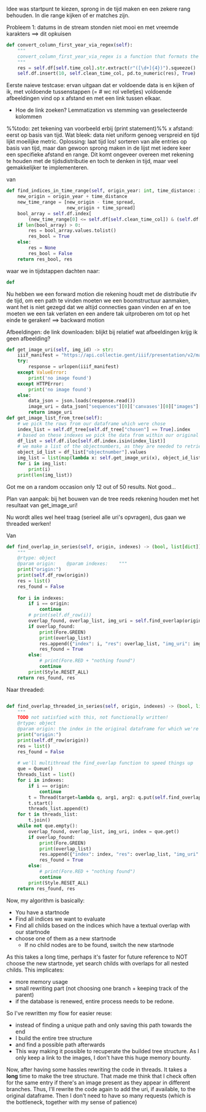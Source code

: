 Idee was startpunt te kiezen, sprong in de tijd maken en een zekere rang behouden. In die range kijken of er matches zijn.

Probleem 1: datums in de stream stonden niet mooi en met vreemde karakters ==> dit opkuisen
```python
def convert_column_first_year_via_regex(self):  
    """  
    convert_column_first_year_via_regex is a function that formats the "converted_creation_date" column in the pd dataframe to something readable    
    """    
    res = self.df[self.time_col].str.extract(r"([\d+]{4})").squeeze()  
    self.df.insert(10, self.clean_time_col, pd.to_numeric(res), True)
```

Eerste naieve testcase: ervan uitgaan dat er voldoende data is en kijken of ik, met voldoende tussenstappen (= # wc rol velletjes) voldoende afbeeldingen vind op x afstand en met een link tussen elkaar.

- Hoe de link zoeken? Lemmatization vs stemming van geselecteerde kolommen

%%todo: zet tekening van voorbeeld erbij (print statement)%%
x afstand: eerst op basis van tijd. Wat bleek: data niet uniform genoeg verspreid en tijd lijkt moeilijke metric.
Oplossing: laat tijd los! sorteren van alle entries op basis van tijd, maar dan gewoon sprong maken in de lijst met iedere keer een specifieke afstand en range. Dit komt ongeveer overeen met rekening te houden met de tijdsdistributie en toch te denken in tijd, maar veel gemakkelijker te implementeren.

van

```python
def find_indices_in_time_range(self, origin_year: int, time_distance: int, time_spread: int) -> (bool, list[int]):  
    new_origin = origin_year + time_distance  
    new_time_range = [new_origin - time_spread,  
                      new_origin + time_spread]  
    bool_array = self.df.index[  
        (new_time_range[0] <= self.df[self.clean_time_col]) & (self.df[self.clean_time_col] <= new_time_range[1])]  
    if len(bool_array) > 0:  
        res = bool_array.values.tolist()  
        res_bool = True  
    else:  
        res = None  
        res_bool = False  
    return res_bool, res
```
waar we in tijdstappen dachten naar:
```python
def 
```


Nu hebben we een forward motion die rekening houdt met de distributie ifv de tijd, om een path te vinden moeten we een boomstructuur aanmaken, want het is niet gezegd dat we altijd connecties gaan vinden en af en toe moeten we een tak verlaten en een andere tak uitproberen om tot op het einde te geraken! ==> backward motion


Afbeeldingen: de link downloaden: blijkt bij relatief wat afbeeldingen krijg ik geen afbeelding?

```python 
def get_image_uri(self, img_id) -> str:  
    iiif_manifest = "https://api.collectie.gent/iiif/presentation/v2/manifest/{}:{}".format(self.institute, img_id)  
    try:  
        response = urlopen(iiif_manifest)  
    except ValueError:  
        print('no image found')  
    except HTTPError:  
        print('no image found')  
    else:  
        data_json = json.loads(response.read())  
        image_uri = data_json["sequences"][0]['canvases'][0]["images"][0]["resource"]["@id"]  
        return image_uri
def get_image_list_from_tree(self):  
    # we pick the rows from our dataframe which were chose  
    index_list = self.df_tree[self.df_tree["chosen"] == True].index  
    # based on these indexes we pick the data from within our original dataframe  
    df_list = self.df.iloc[self.df.index.isin(index_list)]  
    # we make a list of the objectnumbers, as they are needed to retrieve images  
    object_id_list = df_list["objectnumber"].values  
    img_list = list(map(lambda x: self.get_image_uri(x), object_id_list))  
    for i in img_list:  
        print(i)  
    print(len(img_list))
```
Got me on a random occasion only 12 out of 50 results. Not good...

Plan van aanpak: bij het bouwen van de tree reeds rekening houden met het resultaat van get_image_uri!

Nu wordt alles wel heel traag (serieel alle uri's opvragen), dus gaan we threaded werken!

Van 
```python
def find_overlap_in_series(self, origin, indexes) -> (bool, list[dict]):  
    """  
    @rtype: object  
    @param origin:    @param indexes:    """  
    print("origin:")  
    print(self.df_row(origin))  
    res = list()  
    res_found = False  
  
    for i in indexes:  
        if i == origin:  
            continue  
        # print(self.df_row(i))  
        overlap_found, overlap_list, img_uri = self.find_overlap(origin, i)  
        if overlap_found:  
            print(Fore.GREEN)  
            print(overlap_list)  
            res.append({"index": i, "res": overlap_list, "img_uri": img_uri})  
            res_found = True  
        else:  
            # print(Fore.RED + "nothing found")  
            continue  
        print(Style.RESET_ALL)  
    return res_found, res
```

Naar threaded:

```python

def find_overlap_threaded_in_series(self, origin, indexes) -> (bool, list[dict], list[str]):  
    """  
    TODO not satisfied with this, not functionally written!  
    @rtype: object  
    @param origin: the index in the original dataframe for which we're looking for childs in <indexes> with a textual overlap    @param indexes: the indexes of possible children    """  
    print("origin:")  
    print(self.df_row(origin))  
    res = list()  
    res_found = False  
  
    # we'll multithread the find_overlap function to speed things up  
    que = Queue()  
    threads_list = list()  
    for i in indexes:  
        if i == origin:  
            continue  
        t = Thread(target=lambda q, arg1, arg2: q.put(self.find_overlap(arg1, arg2)), args=(que, origin, i))  
        t.start()  
        threads_list.append(t)  
    for t in threads_list:  
        t.join()  
    while not que.empty():  
        overlap_found, overlap_list, img_uri, index = que.get()  
        if overlap_found:  
            print(Fore.GREEN)  
            print(overlap_list)  
            res.append({"index": index, "res": overlap_list, "img_uri": img_uri})  
            res_found = True  
        else:  
            # print(Fore.RED + "nothing found")  
            continue  
        print(Style.RESET_ALL)  
    return res_found, res
```


Now, my algorithm is basically:
- You have a startnode
- Find all indices we want to evaluate
- Find all childs based on the indices which have a textual overlap with our startnode
- choose one of them as a new startnode
	- If no child nodes are to be found, switch the new startnode

As this takes a long time, perhaps it's faster for future reference to NOT choose the new startnode, yet search childs with overlaps for all nested childs. This implicates:
- more memory usage
- small rewriting part (not choosing one branch + keeping track of the parent)
- if the database is renewed, entire process needs to be redone.


So I've rewritten my flow for easier reuse:
- instead of finding a unique path and only saving this path towards the end
- I build the entire tree structure
- and find a possible path afterwards
- This way making it possible to recuperate the builded tree structure.
As I only keep a link to the images, I don't have this huge memory bounty.

Now, after having some hassles rewriting the code in threads. It takes a **long** time to make the tree structure. That made me think that I check often for the same entry if there's an image present as they appear in different branches. Thus, I'll rewrite the code again to add the uri, if available, to the original dataframe. Then I don't need to have so many requests (which is the bottleneck, together with my sense of patience)